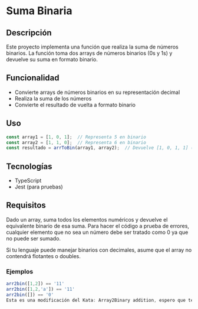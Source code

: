 # Suma Binaria

## Descripción
Este proyecto implementa una función que realiza la suma de números binarios. La función toma dos arrays de números binarios (0s y 1s) y devuelve su suma en formato binario.

## Funcionalidad
- Convierte arrays de números binarios en su representación decimal
- Realiza la suma de los números
- Convierte el resultado de vuelta a formato binario

## Uso
```typescript
const array1 = [1, 0, 1];  // Representa 5 en binario
const array2 = [1, 1, 0];  // Representa 6 en binario
const resultado = arrToBin(array1, array2);  // Devuelve [1, 0, 1, 1] (11 en binario)
```

## Tecnologías
- TypeScript
- Jest (para pruebas)

## Requisitos
Dado un array, suma todos los elementos numéricos y devuelve el equivalente binario de esa suma. Para hacer el código a prueba de errores, cualquier elemento que no sea un número debe ser tratado como 0 ya que no puede ser sumado.

Si tu lenguaje puede manejar binarios con decimales, asume que el array no contendrá flotantes o doubles.

### Ejemplos
```typescript
arr2bin([1,2]) == '11'
arr2bin([1,2,'a']) == '11'
arr2bin([]) == '0'
Esta es una modificación del Kata: Array2Binary addition, espero que te guste.
